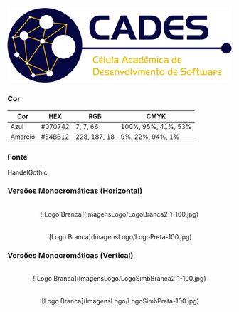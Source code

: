 
![Logo do Cades](ImagensLogo/LogoCADES.png)

### Cor

| Cor     | HEX     | RGB          | CMYK                |
|---------|---------|--------------|---------------------|
| Azul    | #070742 | 7, 7, 66     | 100%, 95%, 41%, 53% |
| Amarelo | #E4BB12 | 228, 187, 18 | 9%, 22%, 94%, 1%    |

### Fonte
HandelGothic

### Versões Monocromáticas (Horizontal)
<br>

<center>![Logo Branca](ImagensLogo/LogoBranca2_1-100.jpg)</center>
<br><br>
<center>![Logo Branca](ImagensLogo/LogoPreta-100.jpg)</center>

### Versões Monocromáticas (Vertical)
<br>

<center>![Logo Branca](ImagensLogo/LogoSimbBranca2_1-100.jpg)</center>
<br><br>
<center>![Logo Branca](ImagensLogo/LogoSimbPreta-100.jpg)</center>

